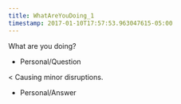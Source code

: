 ```yaml
---
title: WhatAreYouDoing_1
timestamp: 2017-01-10T17:57:53.963047615-05:00
---
```


What are you doing?
* Personal/Question

< Causing minor disruptions.
* Personal/Answer
